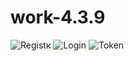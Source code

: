 # work-4.3.9
![Registк](https://user-images.githubusercontent.com/101005306/187028894-612e0387-2229-49e6-9570-cc7acd2de8a2.JPG)
![Login](https://user-images.githubusercontent.com/101005306/187028896-008b1b71-2d96-4adf-813c-8ce620b948e3.JPG)
![Token](https://user-images.githubusercontent.com/101005306/187028921-63ff06ac-d084-4dde-842c-f8263444db18.JPG)
